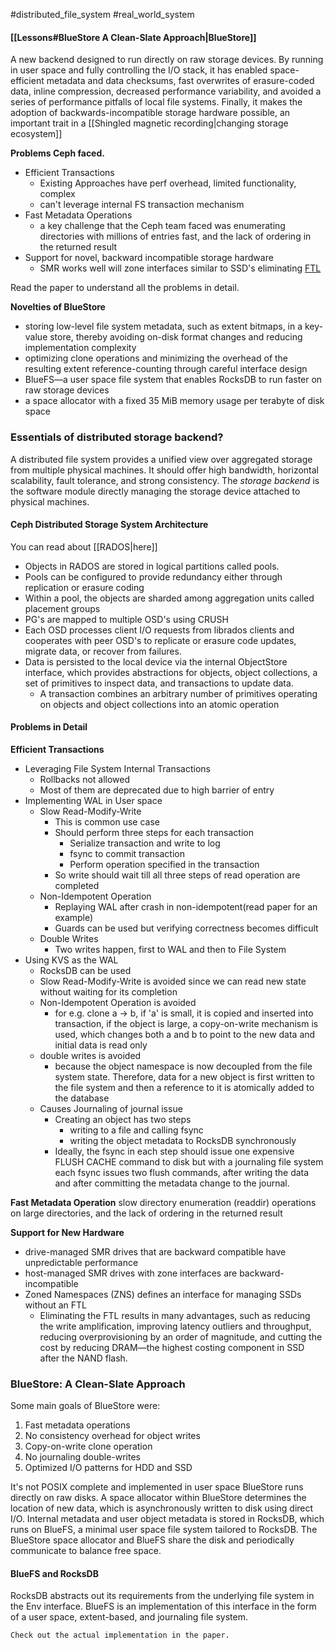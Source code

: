 #distributed_file_system #real_world_system 

#### [[Lessons#BlueStore A Clean-Slate Approach|BlueStore]]
A new backend designed to run directly on raw storage devices. By running in user space and fully controlling the I/O stack, it has enabled space-efficient metadata and data checksums, fast overwrites of erasure-coded data, inline compression, decreased performance variability, and avoided a series of performance pitfalls of local file systems. Finally, it makes the adoption of backwards-incompatible storage hardware possible, an important trait in a [[Shingled magnetic recording|changing storage ecosystem]]

**Problems Ceph faced.**
- Efficient Transactions
	- Existing Approaches have perf overhead, limited functionality, complex
	- can't leverage internal FS transaction mechanism
- Fast Metadata Operations
	- a key challenge that the Ceph team faced was enumerating directories with millions of entries fast, and the lack of ordering in the returned result
- Support for novel, backward incompatible storage hardware
	- SMR works well will zone interfaces similar to SSD's eliminating [FTL](https://en.wikipedia.org/wiki/Flash_memory_controller)

Read the paper to understand all the problems in detail.


 **Novelties of BlueStore**
 - storing low-level file system metadata, such as extent bitmaps, in a key-value store, thereby avoiding on-disk format changes and reducing implementation complexity
 - optimizing clone operations and minimizing the overhead of the resulting extent reference-counting through careful interface design
 - BlueFS—a user space file system that enables RocksDB to run faster on raw storage devices
 - a space allocator with a fixed 35 MiB memory usage per terabyte of disk space


### Essentials of distributed storage backend?
A distributed file system provides a unified view over aggregated storage from multiple physical machines. It should offer high bandwidth, horizontal scalability, fault tolerance, and strong consistency. The _storage backend_ is the software module directly managing the storage device attached to physical machines.

#### Ceph Distributed Storage System Architecture
You can read about [[RADOS|here]]
- Objects in RADOS are stored in logical partitions called pools.
- Pools can be configured to provide redundancy either through replication or erasure coding
- Within a pool, the objects are sharded among aggregation units called placement groups
- PG's are mapped to multiple OSD's using CRUSH
- Each OSD processes client I/O requests from librados clients and cooperates with peer OSD's to replicate or erasure code updates, migrate data, or recover from failures.
- Data is persisted to the local device via the internal ObjectStore interface, which provides abstractions for objects, object collections, a set of primitives to inspect data, and transactions to update data.
	- A transaction combines an arbitrary number of primitives operating on objects and object collections into an atomic operation

#### Problems in Detail
**Efficient Transactions**
- Leveraging File System Internal Transactions
	- Rollbacks not allowed
	- Most of them are deprecated due to high barrier of entry
- Implementing WAL in User space
	- Slow Read-Modify-Write
		- This is common use case
		- Should perform three steps for each transaction
			- Serialize transaction and write to log
			- fsync to commit transaction
			- Perform operation specified in the transaction
		- So write should wait till all three steps of read operation are completed
	- Non-Idempotent Operation
		- Replaying WAL after crash in non-idempotent(read paper for an example)
		- Guards can be used but verifying correctness becomes difficult
	- Double Writes
		- Two writes happen, first to WAL and then to File System
- Using KVS as the WAL
	- RocksDB can be used
	- Slow Read-Modify-Write is avoided since we can read new state without waiting for its completion
	- Non-Idempotent Operation is avoided
		- for e.g. clone a → b, if 'a' is small, it is copied and inserted into transaction, if the object is large, a copy-on-write mechanism is used, which changes both a and b to point to the new data and initial data is read only
	- double writes is avoided
		- because the object namespace is now decoupled from the file system state. Therefore, data for a new object is first written to the file system and then a reference to it is atomically added to the database
	- Causes Journaling of journal issue
		- Creating an object has two steps
			- writing to a file and calling fsync
			- writing the object metadata to RocksDB synchronously
		- Ideally, the fsync in each step should issue one expensive FLUSH CACHE command to disk but with a journaling file system each fsync issues two flush commands, after writing the data and after committing the metadata change to the journal.

**Fast Metadata Operation**
slow directory enumeration (readdir) operations on large directories, and the lack of ordering in the returned result

**Support for New Hardware**
- drive-managed SMR drives that are backward compatible have unpredictable performance
- host-managed SMR drives with zone interfaces are backward-incompatible
- Zoned Namespaces (ZNS) defines an interface for managing SSDs without an FTL
	- Eliminating the FTL results in many advantages, such as reducing the write amplification, improving latency outliers and throughput, reducing  overprovisioning by an order of magnitude, and cutting the cost by reducing DRAM—the highest costing component in SSD after the NAND flash.


### BlueStore: A Clean-Slate Approach
Some main goals of BlueStore were:
1. Fast metadata operations 
2. No consistency overhead for object writes
3. Copy-on-write clone operation
4. No journaling double-writes
5. Optimized I/O patterns for HDD and SSD

It's not POSIX complete and implemented in user space
BlueStore runs directly on raw disks. A space allocator within BlueStore determines the location of new data, which is asynchronously written to disk using direct I/O. Internal metadata and user object metadata is stored in RocksDB, which runs on BlueFS, a minimal user space file system tailored to RocksDB. The BlueStore space allocator and BlueFS share the disk and periodically communicate to balance free space.

#### BlueFS and RocksDB
RocksDB abstracts out its requirements from the underlying file system in the Env interface. BlueFS is an implementation of this interface in the form of a user space, extent-based, and journaling file system. 

`Check out the actual implementation in the paper.`

